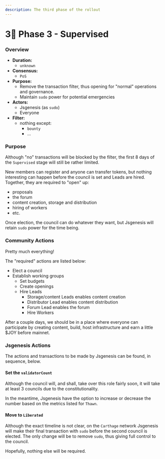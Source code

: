 ```yaml
---
description: The third phase of the rollout
---
```


# 3⃣ Phase 3 - Supervised

### Overview

* **Duration:**
  * `unknown`
* **Consensus:**
  * `PoS`
* **Purpose:**
  * Remove the transaction filter, thus opening for "normal" operations and governance.
  * Maintain `sudo` power for potential emergencies
* **Actors:**
  * Jsgenesis (as `sudo`)
  * Everyone
* **Filter:**
  * nothing except:
    * `bounty`
    * ...

### Purpose

Although "no" transactions will be blocked by the filter, the first 8 days of the `Supervised` stage will still be rather limited.

New members can register and anyone can transfer tokens, but nothing interesting can happen before the council is set and Leads are hired. Together, they are required to "open" up:

* proposals
* the forum
* content creation, storage and distribution
* hiring of workers
* etc.

Once election, the council can do whatever they want, but Jsgenesis will retain `sudo` power for the time being.

### Community Actions

Pretty much everything!

The "required" actions are listed below:

* Elect a council
* Establish working groups
  * Set budgets
  * Create openings
  * Hire Leads
    * Storage/content Leads enables content creation
    * Distributor Lead enables content distribution
    * Forum Lead enables the forum
    * Hire Workers

After a couple days, we should be in a place where everyone can participate by creating content, build, host infrastructure and earn a little $JOY before mainnet.

### Jsgenesis Actions

The actions and transactions to be made by Jsgenesis can be found, in sequence, below.

#### Set the `validatorCount`

Although the council will, and shall, take over this role fairly soon, it will take at least 3 councils due to the constitutionality.

In the meantime, Jsgenesis have the option to increase or decrease the number based on the metrics listed for `Thawn`.

#### Move to `Liberated`

Although the exact timeline is not clear, on the `Carthage` network Jsgenesis will make their final transaction with `sudo` before the second council is elected. The only change will be to remove `sudo`, thus giving full control to the council.

Hopefully, nothing else will be required.

